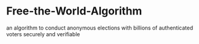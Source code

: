 # Free-the-World-Algorithm
an algorithm to conduct anonymous elections with billions of authenticated voters securely and verifiable
